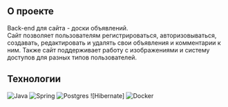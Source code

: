 ## О проекте

Back-end для сайта - доски объявлений.</br>
Сайт позволяет пользователям регистрироваться, авторизовываться, создавать, редактировать и удалять свои объявления и комментарии к ним. 
Также сайт поддерживает работу с изображениями и систему доступов для разных типов пользователей.

## Технологии

![Java](https://img.shields.io/badge/java-%23ED8B00.svg?style=for-the-badge&logo=openjdk&logoColor=white) 
![Spring](https://img.shields.io/badge/spring-%236DB33F.svg?style=for-the-badge&logo=spring&logoColor=white) 
![Postgres](https://img.shields.io/badge/postgres-%23316192.svg?style=for-the-badge&logo=postgresql&logoColor=white) 
![Hibernate]
![Docker](https://img.shields.io/badge/docker-%230db7ed.svg?style=for-the-badge&logo=docker&logoColor=white)

